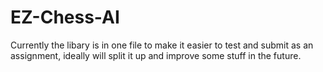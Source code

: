 # EZ-Chess-AI
Currently the libary is in one file to make it easier to test and submit as an assignment, ideally will split it up and improve some stuff in the future.
